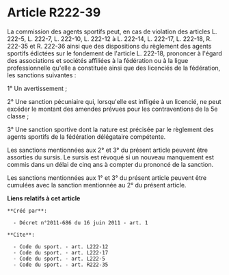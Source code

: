 # Article R222-39

La commission des agents sportifs peut, en cas de violation des articles L. 222-5, L. 222-7, L. 222-10, L. 222-12 à L.
222-14, L. 222-17, L. 222-18, R. 222-35 et R. 222-36 ainsi que des dispositions du règlement des agents sportifs édictées sur
le fondement de l'article L. 222-18, prononcer à l'égard des associations et sociétés affiliées à la fédération ou à la ligue
professionnelle qu'elle a constituée ainsi que des licenciés de la fédération, les sanctions suivantes : 

1° Un avertissement ; 

2° Une sanction pécuniaire qui, lorsqu'elle est infligée à un licencié, ne peut excéder le montant des amendes prévues pour
les contraventions de la 5e classe ; 

3° Une sanction sportive dont la nature est précisée par le règlement des agents sportifs de la fédération délégataire
compétente. 

Les sanctions mentionnées aux 2° et 3° du présent article peuvent être assorties du sursis. Le sursis est révoqué si un
nouveau manquement est commis dans un délai de cinq ans à compter du prononcé de la sanction. 

Les sanctions mentionnées aux 1° et 3° du présent article peuvent être cumulées avec la sanction mentionnée au 2° du présent
article.

**Liens relatifs à cet article**

	**Créé par**:

	  - Décret n°2011-686 du 16 juin 2011 - art. 1

	**Cite**:

	  - Code du sport. - art. L222-12
	  - Code du sport. - art. L222-17
	  - Code du sport. - art. L222-5
	  - Code du sport. - art. R222-35
